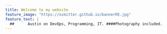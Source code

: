 ```yaml
---
title: Welcome to my website
feature_image: "https://ozmitter.github.io/bannerRE.jpg"
feature_text: |
  ##      Austin on DevOps, Programming, IT. ####Photography included. 
---
```



